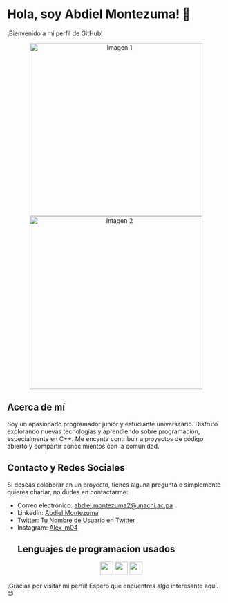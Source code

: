 # Hola, soy Abdiel Montezuma! 👋

¡Bienvenido a mi perfil de GitHub!

<p align="center">
  <img src="https://www.imaginacolombia.com/assets/media/programming-equipment-image.jpg" alt="Imagen 1" width="400"/> 
  <img src="https://i.blogs.es/a80879/programador-copia-2/450_1000.jpeg" alt="Imagen 2" width="400"/> 
</p>

## Acerca de mí
Soy un apasionado programador junior y estudiante universitario. Disfruto explorando nuevas tecnologías y aprendiendo sobre programación, especialmente en C++. Me encanta contribuir a proyectos de código abierto y compartir conocimientos con la comunidad.


  ## Contacto y Redes Sociales
Si deseas colaborar en un proyecto, tienes alguna pregunta o simplemente quieres charlar, no dudes en contactarme:

- Correo electrónico: [abdiel.montezuma2@unachi.ac.pa](mailto:abdiel.montezuma2@unachi.ac.pa)
- LinkedIn: [Abdiel Montezuma](link_a_tu_perfil_de_LinkedIn)
- Twitter: [Tu Nombre de Usuario en Twitter](https://twitter.com/tu_nombre_de_usuario)
- Instagram: [Alex_m04](https://www.instagram.com/tu_nombre_de_usuario)
  ## Lenguajes de programacion usados
  <p align="center">
  <img src="https://cdn.jsdelivr.net/gh/devicons/devicon/icons/html5/html5-original.svg" width="30"/> 
  <img src="https://cdn.jsdelivr.net/gh/devicons/devicon/icons/cplusplus/cplusplus-original.svg" width="30"/> 
  <img src="https://cdn.jsdelivr.net/gh/devicons/devicon/icons/python/python-original.svg" width="30"/>
</p>


¡Gracias por visitar mi perfil! Espero que encuentres algo interesante aquí. 😊
